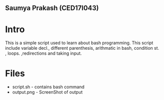 ## Saumya Prakash (CED17I043)
# Intro
This is a simple script used to learn about bash programming. This script include variable decl., different parenthesis, arithmatic in bash, condition st. , loops.  ,redirections and taking input.
# Files
* script.sh - contains bash command
* output.png - ScreenShot of output